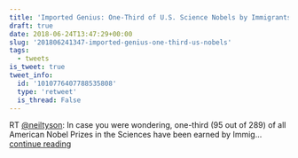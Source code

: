 ```yaml
---
title: 'Imported Genius: One-Third of U.S. Science Nobels by Immigrants'
draft: true
date: 2018-06-24T13:47:29+00:00
slug: '201806241347-imported-genius-one-third-us-nobels'
tags:
  - tweets
is_tweet: true
tweet_info:
  id: '1010776407788535808'
  type: 'retweet'
  is_thread: False
---
```




RT [@neiltyson](https://x.com/neiltyson): In case you were wondering, one-third (95 out of 289) of all American Nobel Prizes in the Sciences have been earned by Immig… [continue reading](https://x.com/sytelus/status/1010776407788535808)
